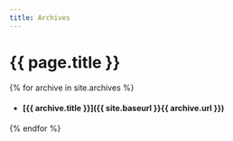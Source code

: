 ```yaml
---
title: Archives
---
```

# {{ page.title }}

{% for archive in site.archives %}
- #### [{{ archive.title }}]({{ site.baseurl }}{{ archive.url }})
{% endfor %}
